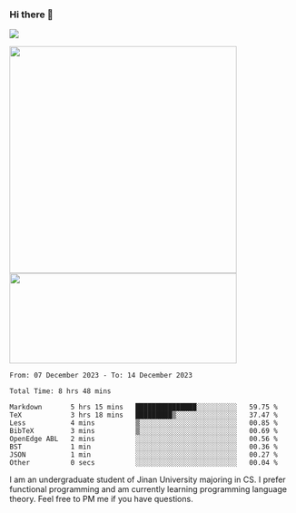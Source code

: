 ### Hi there 👋

<!--
**pe200012/pe200012** is a ✨ _special_ ✨ repository because its `README.md` (this file) appears on your GitHub profile.

Here are some ideas to get you started:

- 🔭 I’m currently working on ...
- 🌱 I’m currently learning ...
- 👯 I’m looking to collaborate on ...
- 🤔 I’m looking for help with ...
- 💬 Ask me about ...
- 📫 How to reach me: ...
- 😄 Pronouns: ...
- ⚡ Fun fact: ...
-->
![](https://www.codewars.com/users/pe200012/badges/large)
<p>
    <img width="400em" src="https://github-readme-stats-git-masterrstaa-rickstaa.vercel.app/api?username=pe200012&show_icons=true&icon_color=f44336&title_color=757de8&rank_icon=github">
    <img width="400em" height="159em" src="https://github-readme-stats-git-masterrstaa-rickstaa.vercel.app/api/top-langs/?username=pe200012&hide=html,cmake,css&title_color=757de8&layout=compact">
</p>

<!--START_SECTION:waka-->

```all_time
From: 07 December 2023 - To: 14 December 2023

Total Time: 8 hrs 48 mins

Markdown       5 hrs 15 mins   ███████████████░░░░░░░░░░   59.75 %
TeX            3 hrs 18 mins   █████████▒░░░░░░░░░░░░░░░   37.47 %
Less           4 mins          ▒░░░░░░░░░░░░░░░░░░░░░░░░   00.85 %
BibTeX         3 mins          ▒░░░░░░░░░░░░░░░░░░░░░░░░   00.69 %
OpenEdge ABL   2 mins          ░░░░░░░░░░░░░░░░░░░░░░░░░   00.56 %
BST            1 min           ░░░░░░░░░░░░░░░░░░░░░░░░░   00.36 %
JSON           1 min           ░░░░░░░░░░░░░░░░░░░░░░░░░   00.27 %
Other          0 secs          ░░░░░░░░░░░░░░░░░░░░░░░░░   00.04 %
```

<!--END_SECTION:waka-->

I am an undergraduate student of Jinan University majoring in CS. I prefer functional programming and am currently learning programming language theory. Feel free to PM me if you have questions.
